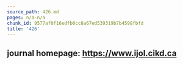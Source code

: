 ```yaml
---
source_path: 426.md
pages: n/a-n/a
chunk_id: 9577af0f16edfb0cc8a67ed539319b7b4598fbfd
title: '426'
---
```

## journal homepage: https://www.ijol.cikd.ca
